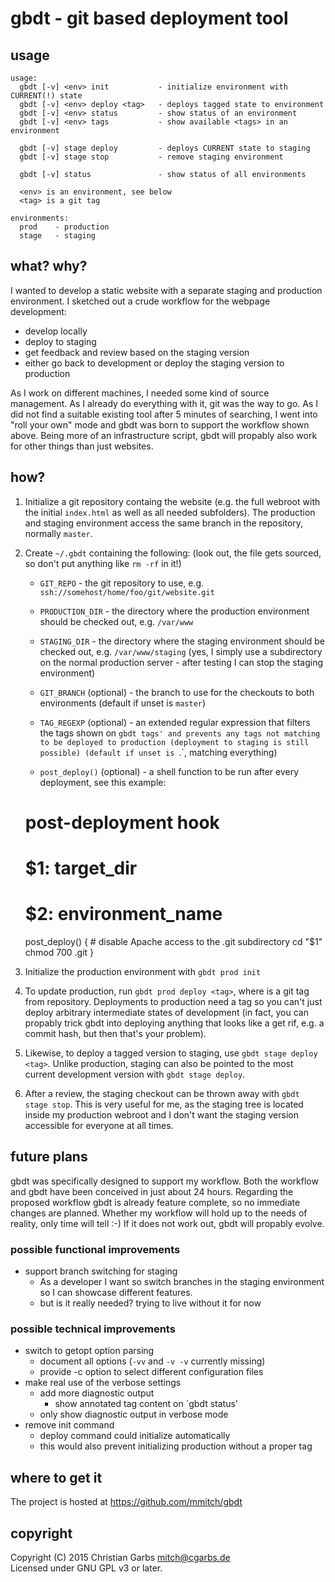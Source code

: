 gbdt - git based deployment tool
================================

usage
-----

    usage:
      gbdt [-v] <env> init           - initialize environment with CURRENT(!) state
      gbdt [-v] <env> deploy <tag>   - deploys tagged state to environment
      gbdt [-v] <env> status         - show status of an environment
      gbdt [-v] <env> tags           - show available <tags> in an environment
    
      gbdt [-v] stage deploy         - deploys CURRENT state to staging
      gbdt [-v] stage stop           - remove staging environment
    
      gbdt [-v] status               - show status of all environments
    
      <env> is an environment, see below
      <tag> is a git tag
  
    environments:  
      prod    - production  
      stage   - staging  


what? why?
----------

I wanted to develop a static website with a separate staging and
production environment.  I sketched out a crude workflow for the
webpage development:

* develop locally
* deploy to staging
* get feedback and review based on the staging version
* either go back to development or deploy the staging version to
  production

As I work on different machines, I needed some kind of source
management.  As I already do everything with it, git was the way to
go.  As I did not find a suitable existing tool after 5 minutes of
searching, I went into "roll your own" mode and gbdt was born to
support the workflow shown above.  Being more of an infrastructure
script, gbdt will propably also work for other things than just
websites.

how?
----

1. Initialize a git repository containg the website (e.g. the full
   webroot with the initial `index.html` as well as all needed
   subfolders).  The production and staging environment access the
   same branch in the repository, normally `master`.

2. Create `~/.gbdt` containing the following: (look out, the file gets
   sourced, so don't put anything like `rm -rf` in it!)

   * `GIT_REPO` - the git repository to use,
     e.g. `ssh://somehost/home/foo/git/website.git`

   * `PRODUCTION_DIR` - the directory where the production
     environment should be checked out, e.g. `/var/www`

   * `STAGING_DIR` - the directory where the staging
     environment should be checked out, e.g. `/var/www/staging`
     (yes, I simply use a subdirectory on the normal production
      server - after testing I can stop the staging environment)

   * `GIT_BRANCH` (optional) - the branch to use for the checkouts to
     both environments (default if unset is `master`)

   * `TAG_REGEXP` (optional) - an extended regular expression that
     filters the tags shown on `gbdt tags' and prevents any tags not
     matching to be deployed to production (deployment to staging is
     still possible) (default if unset is `.`, matching everything)

   * `post_deploy()` (optional) - a shell function to be run after
     every deployment, see this example:

    # post-deployment hook
    # $1: target_dir
    # $2: environment_name
    post_deploy()
    {
        # disable Apache access to the .git subdirectory
        cd "$1"
        chmod 700 .git
    }

3. Initialize the production environment with `gbdt prod init`

4. To update production, run `gbdt prod deploy <tag>`, where <tag> is
   a git tag from repository.  Deployments to production need a tag so
   you can't just deploy arbitrary intermediate states of development
   (in fact, you can propably trick gbdt into deploying anything that
   looks like a get rif, e.g. a commit hash, but then that's your
   problem).

5. Likewise, to deploy a tagged version to staging, use ``gbdt stage
   deploy <tag>``.  Unlike production, staging can also be pointed to
   the most current development version with `gbdt stage deploy`.

6. After a review, the staging checkout can be thrown away with
   `gbdt stage stop`.  This is very useful for me, as the staging
   tree is located inside my production webroot and I don't want the
   staging version accessible for everyone at all times.


future plans
------------

gbdt was specifically designed to support my workflow.  Both the
workflow and gbdt have been conceived in just about 24 hours.
Regarding the proposed workflow gbdt is already feature complete, so
no immediate changes are planned.  Whether my workflow will hold up to
the needs of reality, only time will tell :-) If it does not work out,
gbdt will propably evolve.

### possible functional improvements

* support branch switching for staging
  * As a developer I want so switch branches in the staging
    environment so I can showcase different features.
  * but is it really needed? trying to live without it for now

### possible technical improvements

* switch to getopt option parsing
  * document all options (`-vv` and `-v -v` currently missing)
  * provide -c option to select different configuration files
* make real use of the verbose settings
  * add more diagnostic output
    * show annotated tag content on `gbdt status'
  * only show diagnostic output in verbose mode
* remove init command
  * deploy command could initialize automatically
  * this would also prevent initializing production without a proper
    tag


where to get it
---------------

The project is hosted at https://github.com/mmitch/gbdt


copyright
---------

Copyright (C) 2015  Christian Garbs <mitch@cgarbs.de>  
Licensed under GNU GPL v3 or later.
